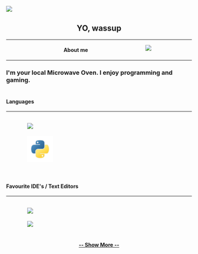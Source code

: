 <img src="https://i.imgur.com/lRzzpEU.png"></img>

<div align="center">
<h2>
        YO, wassup
        <br/>
</h2>
</div>
<hr>

<a href="#">
    <img src="https://avatars.githubusercontent.com/u/110173721?s=400&u=101f1578b2bd20efb7bb7569a562b3e9fd3fe146&v=4" align="right" width="25%" />
</a>

<div align="center">

#### About me

</div>

<hr>
<h3>
    I'm your local Microwave Oven. I enjoy programming and gaming. <br/>
    <br/>
</h3>

#### Languages

<hr>
<div align="left"> 
    <code>
        <img height="70" src="https://logos-marques.com/wp-content/uploads/2021/03/Java-Logo-1536x868.png">
    </code>
        &nbsp;
    <code>
        <img height="70" src="https://raw.githubusercontent.com/github/explore/80688e429a7d4ef2fca1e82350fe8e3517d3494d/topics/python/python.png">
    </code>
<br/><br/>

#### Favourite IDE's / Text Editors

<hr>
<div align="left">
    <code>
        <img height="70" src="https://external-content.duckduckgo.com/iu/?u=https%3A%2F%2Fcode.visualstudio.com%2Fassets%2Fimages%2Fcode-stable.png&f=1&nofb=1">
    </code>
         &nbsp;
    <code>
        <img height="70" src="https://external-content.duckduckgo.com/iu/?u=https%3A%2F%2Fwww.mindrops.com%2Fimages%2Ftechnology-icon%2Feclipse-logo.png&f=1&nofb=1">
    </code>
    <br/>
</div>

<h4 align="center">
  <a href="https://github.com/TheMicrowaveOven?tab=repositories" title="Show Repositories"> 
    -- Show More -- 
 </a>
</h4>
